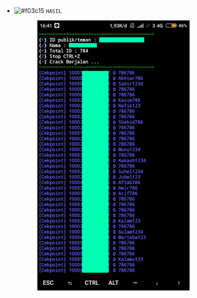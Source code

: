 - ![#f03c15](https://via.placeholder.com/15/f03c15/000000?text=+) `HASIL`
<p align="center">
  <img src="ss.png" width="350" title="hover text">
</p>
